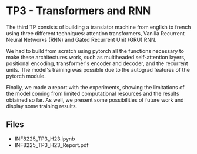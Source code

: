 # TP3 - Transformers and RNN

The third TP consists of building a translator machine from english to french using three different techniques: attention transformers, Vanilla Recurrent Neural Networks (RNN) and Gated Recurrent Unit (GRU) RNN.

We had to build from scratch using pytorch all the functions necessary to make these architectures work, such as multiheaded self-attention layers, positional encoding, transformer's encoder and decoder, and the recurrent units. The model's training was possible due to the autograd features of the pytorch module.

Finally, we made a report with the experiments, showing the limitations of the model coming from limited computational resources and the results obtained so far. As well, we present some possibilities of future work and display some training results.

## Files

* INF8225_TP3_H23.ipynb
* INF8225_TP3_H23_Report.pdf